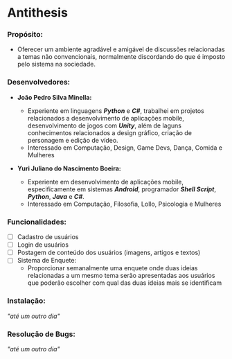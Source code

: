 # Antithesis

### Propósito: 

* Oferecer um ambiente agradável e amigável de discussões relacionadas a temas não convencionais, normalmente discordando do que é imposto pelo sistema na sociedade.

### Desenvolvedores:

* **João Pedro Silva Minella:**
    - Experiente em linguagens **_Python_** e **_C#_**, trabalhei em projetos relacionados a desenvolvimento de aplicações mobile, desenvolvimento de jogos com **_Unity_**, além de laguns conhecimentos relacionados a design gráfico, criação de personagem e edição de vídeo.
    - Interessado em Computação, Design, Game Devs, Dança, Comida e Mulheres

* **Yuri Juliano do Nascimento Boeira:**
    - Experiente em desenvolvimento de aplicações mobile, especificamente em sistemas **_Android_**, programador **_Shell Script_**, **_Python_**, **_Java_** e **_C#_**.
    - Interessado em Computação, Filosofia, Lollo, Psicologia e Mulheres

### Funcionalidades:
- [ ] Cadastro de usuários
- [ ] Login de usuários
- [ ] Postagem de conteúdo dos usuários (imagens, artigos e textos)
- [ ] Sistema de Enquete:
	* Proporcionar semanalmente uma enquete onde duas ideias relacionadas a um mesmo tema serão apresentadas aos usuários que poderão escolher com qual das duas ideias mais se identificam

### Instalação:

_"até um outro dia"_

### Resolução de Bugs:

_"até um outro dia"_
